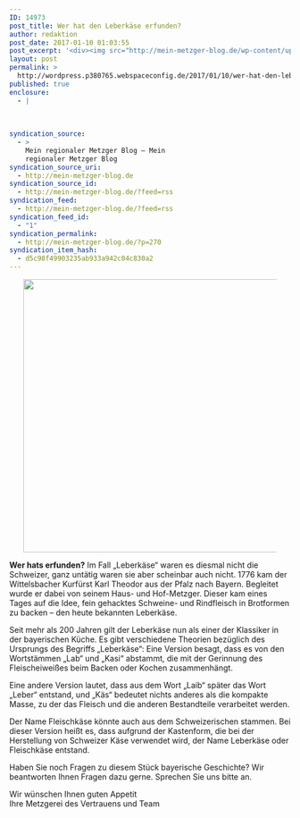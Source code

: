 ```yaml
---
ID: 14973
post_title: Wer hat den Leberkäse erfunden?
author: redaktion
post_date: 2017-01-10 01:03:55
post_excerpt: '<div><img src="http://mein-metzger-blog.de/wp-content/uploads/2016/04/leberkaese-ist-nicht-gleich-leberkaese-metzger-20-by-presssack-ff-de.jpg" width="600" height="489" title="" alt=""></div><div>Wer hats erfunden? Im Fall &bdquo;Leberk&auml;se&ldquo; waren es diesmal nicht die Schweizer, ganz unt&auml;tig waren sie aber scheinbar auch&nbsp;nicht. 1776 kam der Wittelsbacher Kurf&uuml;rst Karl Theodor aus der Pfalz nach Bayern. Begleitet wurde er dabei von seinem Haus- und Hof-Metzger....</div>'
layout: post
permalink: >
  http://wordpress.p380765.webspaceconfig.de/2017/01/10/wer-hat-den-leberkaese-erfunden/
published: true
enclosure:
  - |
    
    
    
syndication_source:
  - >
    Mein regionaler Metzger Blog – Mein
    regionaler Metzger Blog
syndication_source_uri:
  - http://mein-metzger-blog.de
syndication_source_id:
  - http://mein-metzger-blog.de/?feed=rss
syndication_feed:
  - http://mein-metzger-blog.de/?feed=rss
syndication_feed_id:
  - "1"
syndication_permalink:
  - http://mein-metzger-blog.de/?p=270
syndication_item_hash:
  - d5c98f49903235ab933a942c04c830a2
---
```

<div style="margin: 5px 5% 10px 5%;"><img src="http://mein-metzger-blog.de/wp-content/uploads/2016/04/leberkaese-ist-nicht-gleich-leberkaese-metzger-20-by-presssack-ff-de.jpg" width="600" height="489" title="" alt="" /></div><div><p><strong>Wer hats erfunden?</strong> Im Fall „Leberkäse“ waren es diesmal nicht die Schweizer, ganz untätig waren sie aber scheinbar auch nicht. 1776 kam der Wittelsbacher Kurfürst Karl Theodor aus der Pfalz nach Bayern. Begleitet wurde er dabei von seinem Haus- und Hof-Metzger. Dieser kam eines Tages auf die Idee, fein gehacktes Schweine- und Rindfleisch in Brotformen zu backen &#8211; den heute bekannten Leberkäse.</p>
<p>Seit mehr als 200 Jahren gilt der Leberkäse nun als einer der Klassiker in der bayerischen Küche. Es gibt verschiedene Theorien bezüglich des Ursprungs des Begriffs „Leberkäse“: Eine Version besagt, dass es von den Wortstämmen „Lab“ und „Kasi“ abstammt, die mit der Gerinnung des Fleischeiweißes beim Backen oder Kochen zusammenhängt.</p>
<p>Eine andere Version lautet, dass aus dem Wort „Laib“ später das Wort „Leber“ entstand, und „Käs“ bedeutet nichts anderes als die kompakte Masse, zu der das Fleisch und die anderen Bestandteile verarbeitet werden.</p>
<p>Der Name Fleischkäse könnte auch aus dem Schweizerischen stammen. Bei dieser Version heißt es, dass aufgrund der Kastenform, die bei der Herstellung von Schweizer Käse verwendet wird, der Name Leberkäse oder Fleischkäse entstand.</p>
<p>Haben Sie noch Fragen zu diesem Stück bayerische Geschichte? Wir beantworten Ihnen Fragen dazu gerne. Sprechen Sie uns bitte an.</p>
<p>Wir wünschen Ihnen guten Appetit<br />
Ihre Metzgerei des Vertrauens und Team</p>
</div>